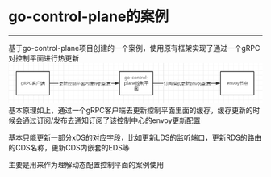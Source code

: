 # go-control-plane的案例
***
基于go-control-plane项目创建的一个案例，使用原有框架实现了通过一个gRPC对控制平面进行热更新
![img.png](img.png)
基本原理如上，通过一个gRPC客户端去更新控制平面里面的缓存，缓存更新的时候会通过订阅/发布去通知订阅了该控制中心的envoy更新配置

基本只能更新一部分xDS的对应字段，比如更新LDS的监听端口，更新RDS的路由的CDS名称，更新CDS内嵌套的EDS等

主要是用来作为理解动态配置控制平面的案例使用